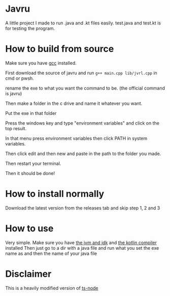 # Javru
 A little project I made to run .java and .kt files easily. test.java and test.kt is for testing the program.

# How to build from source
 Make sure you have [gcc](https://gcc.gnu.org/releases.html) installed.

 First download the source of javru and run `g++ main.cpp lib/jvrl.cpp` in cmd or pwsh.

 rename the exe to what you want the command to be. (the official command is javru)

 Then make a folder in the c drive and name it whatever you want.

 Put the exe in that folder

 Press the windows key and type "environment variables" and click on the top result.

 In that menu press environment variables then click PATH in system variables.

 Then click edit and then new and paste in the path to the folder you made.

 Then restart your terminal.

 Then it should be done!

# How to install normally
 Download the latest version from the releases tab and skip step 1, 2 and 3

# How to use
 Very simple.
 Make sure you have [the jvm and jdk](https://www.java.com) and [the kotlin compiler](https://kotlinlang.org/docs/command-line.html) installed
 Then just go to a dir with a java file and run what you set the exe name as and then the name of your java file

# Disclaimer
 This is a heavily modified version of [ts-node](https://github.com/Thepuppetqueen57/ts-node)
